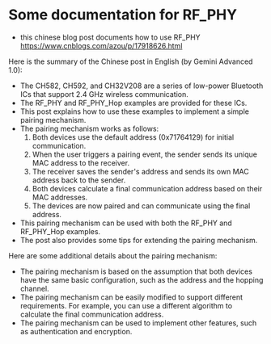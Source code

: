 # Some documentation for RF_PHY

- this chinese blog post documents how to use RF_PHY https://www.cnblogs.com/azou/p/17918626.html

Here is the summary of the Chinese post in English (by Gemini Advanced 1.0): 

* The CH582, CH592, and CH32V208 are a series of low-power Bluetooth ICs that support 2.4 GHz wireless communication.
* The RF_PHY and RF_PHY_Hop examples are provided for these ICs.
* This post explains how to use these examples to implement a simple pairing mechanism.
* The pairing mechanism works as follows:
    1. Both devices use the default address (0x71764129) for initial communication.
    2. When the user triggers a pairing event, the sender sends its unique MAC address to the receiver.
    3. The receiver saves the sender's address and sends its own MAC address back to the sender.
    4. Both devices calculate a final communication address based on their MAC addresses.
    5. The devices are now paired and can communicate using the final address.
* This pairing mechanism can be used with both the RF_PHY and RF_PHY_Hop examples.
* The post also provides some tips for extending the pairing mechanism.

Here are some additional details about the pairing mechanism:

* The pairing mechanism is based on the assumption that both devices have the same basic configuration, such as the address and the hopping channel.
* The pairing mechanism can be easily modified to support different requirements. For example, you can use a different algorithm to calculate the final communication address.
* The pairing mechanism can be used to implement other features, such as authentication and encryption.

